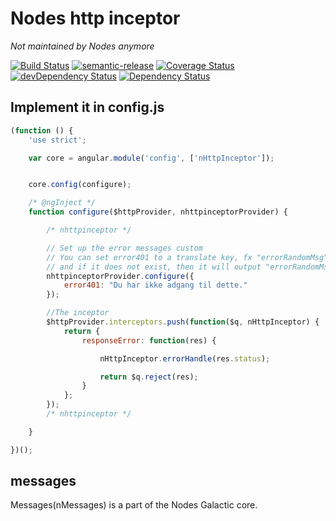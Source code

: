 # Nodes http inceptor
_Not maintained by Nodes anymore_

[![Build Status](https://travis-ci.org/nodes-frontend/nHttpInterceptor.svg?branch=master)](https://travis-ci.org/nodes-frontend/nHttpInterceptor)
[![semantic-release](https://img.shields.io/badge/%20%20%F0%9F%93%A6%F0%9F%9A%80-semantic--release-e10079.svg)](https://github.com/semantic-release/semantic-release)
[![Coverage Status](https://coveralls.io/repos/github/nodes-frontend/nHttpInterceptor/badge.svg?branch=master)](https://coveralls.io/github/nodes-frontend/nHttpInterceptor?branch=master)
[![devDependency Status](https://david-dm.org/nodes-frontend/nHttpInterceptor/dev-status.svg)](https://david-dm.org/nodes-frontend/nHttpInterceptor#info=devDependencies)
[![Dependency Status](https://david-dm.org/nodes-frontend/nHttpInterceptor.svg)](https://david-dm.org/nodes-frontend/nHttpInterceptor)

## Implement it in config.js

```javascript
(function () {
	'use strict';

	var core = angular.module('config', ['nHttpInceptor']);


	core.config(configure);

	/* @ngInject */
	function configure($httpProvider, nhttpinceptorProvider) {

		/* nhttpinceptor */

		// Set up the error messages custom
		// You can set error401 to a translate key, fx "errorRandomMsg". It will then output the translate key,
		// and if it does not exist, then it will output "errorRandomMsg"
		nhttpinceptorProvider.configure({
			error401: "Du har ikke adgang til dette."
		});

		//The inceptor
		$httpProvider.interceptors.push(function($q, nHttpInceptor) {
			return {
				responseError: function(res) {

					nHttpInceptor.errorHandle(res.status);

					return $q.reject(res);
				}
			};
		});
		/* nhttpinceptor */

	}

})();
```


## messages
Messages(nMessages) is a part of the Nodes Galactic core.
